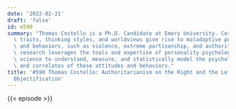 ```yaml
---
date: '2022-02-21'
draft: 'false'
id: e590
summary: "Thomas Costello is a Ph.D. Candidate at Emory University. Certain personality\
  \ traits, thinking styles, and worldviews give rise to maladaptive political attitudes\
  \ and behaviors, such as violence, extreme partisanship, and authoritarianism. Thomas\u2019\
  \ research leverages the tools and expertise of personality psychology and clinical\
  \ science to understand, measure, and statistically model the psychological causes\
  \ and correlates of these attitudes and behaviors."
title: '#590 Thomas Costello: Authoritarianism on the Right and the Left, and Sexual
  Objectification'
---
```

{{< episode >}}
